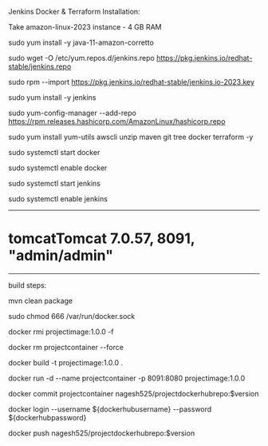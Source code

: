 Jenkins Docker & Terraform  Installation:

Take amazon-linux-2023 instance  - 4 GB RAM

sudo yum install -y java-11-amazon-corretto

sudo wget -O /etc/yum.repos.d/jenkins.repo https://pkg.jenkins.io/redhat-stable/jenkins.repo

sudo rpm --import https://pkg.jenkins.io/redhat-stable/jenkins.io-2023.key

sudo yum install -y jenkins

sudo yum-config-manager --add-repo https://rpm.releases.hashicorp.com/AmazonLinux/hashicorp.repo

sudo yum install yum-utils awscli unzip maven git tree docker terraform -y

sudo systemctl start docker

sudo systemctl enable docker

sudo systemctl start jenkins

sudo systemctl enable jenkins

-------------------------------------

# tomcatTomcat 7.0.57, 8091, "admin/admin" 

-----------------------------------------
build steps:

mvn clean package

sudo chmod 666 /var/run/docker.sock

docker rmi projectimage:1.0.0 -f

docker rm projectcontainer --force

docker build -t projectimage:1.0.0 .

docker run -d --name projectcontainer -p 8091:8080 projectimage:1.0.0

docker commit projectcontainer nagesh525/projectdockerhubrepo:$version

docker login --username ${dockerhubusername} --password ${dockerhubpassword}

docker push nagesh525/projectdockerhubrepo:$version


